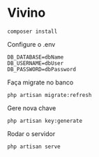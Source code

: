 # Vivino
```composer install```

Configure o .env

```
DB_DATABASE=dbName
DB_USERNAME=dbUser
DB_PASSWORD=dbPassword
```

Faça migrate no banco

```php artisan migrate:refresh```

Gere nova chave

```php artisan key:generate```

Rodar o servidor

```php artisan serve```

